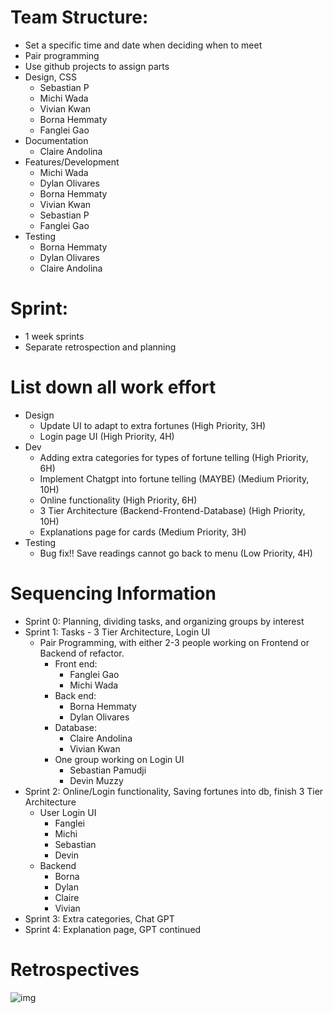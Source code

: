 # Team Structure:
  -   Set a specific time and date when deciding when to meet
  -   Pair programming
  -   Use github projects to assign parts
  -   Design, CSS
      -   Sebastian P
      -   Michi Wada
      -   Vivian Kwan
      -   Borna Hemmaty
      -   Fanglei Gao
  -   Documentation
      -   Claire Andolina
  -   Features/Development
      -   Michi Wada
      -   Dylan Olivares
      -   Borna Hemmaty
      -   Vivian Kwan
      -   Sebastian P
      -   Fanglei Gao
  -   Testing
      -   Borna Hemmaty
      -   Dylan Olivares
      -   Claire Andolina

# Sprint:
  -   1 week sprints
  -   Separate retrospection and planning

# List down all work effort
  -   Design
      -   Update UI to adapt to extra fortunes 			(High Priority, 3H)
      -   Login page UI 						(High Priority, 4H)
  -   Dev
      -   Adding extra categories for types of fortune telling 	(High Priority, 6H)
      -   Implement Chatgpt into fortune telling (MAYBE) 	(Medium Priority, 10H) 
      -   Online functionality 					(High Priority, 6H)
      -   3 Tier Architecture (Backend-Frontend-Database)	(High Priority, 10H)
      -   Explanations page for cards				(Medium Priority, 3H)
  -   Testing
      -   Bug fix!! Save readings cannot go back to menu 	(Low Priority, 4H)

# Sequencing Information
  -   Sprint 0: Planning, dividing tasks, and organizing groups by interest
  -   Sprint 1: Tasks - 3 Tier Architecture, Login UI
      -   Pair Programming, with either 2-3 people working on Frontend or Backend of refactor.
          -   Front end:
              -   Fanglei Gao
              -   Michi Wada
          -   Back end:
              -   Borna Hemmaty
              -   Dylan Olivares
          -   Database:
              -   Claire Andolina
              -   Vivian Kwan
          -   One group working on Login UI
              -   Sebastian Pamudji
              -    Devin Muzzy
  -   Sprint 2: Online/Login functionality, Saving fortunes into db, finish 3 Tier Architecture
      -   User Login UI
          -   Fanglei
          -   Michi
          -   Sebastian
          -   Devin
      -   Backend
          -   Borna
          -   Dylan
          -   Claire
          -   Vivian
  -   Sprint 3: Extra categories, Chat GPT
  -   Sprint 4: Explanation page, GPT continued

# Retrospectives

![img](https://lh7-us.googleusercontent.com/6v18IPOtYh-GWCh6AQwPqa4XqAsat-oAIaSb6v0AbPTcg_JfYdWKHBDjMQPFm3Ho_099UKutVm_Yu1w6zoLvbzTnDdIRu2CfC-7FsnmF-qvDiG5S3rGdC7MUrXYlUxxPVNn-LxyCI5f389OW3OMvQBM)
